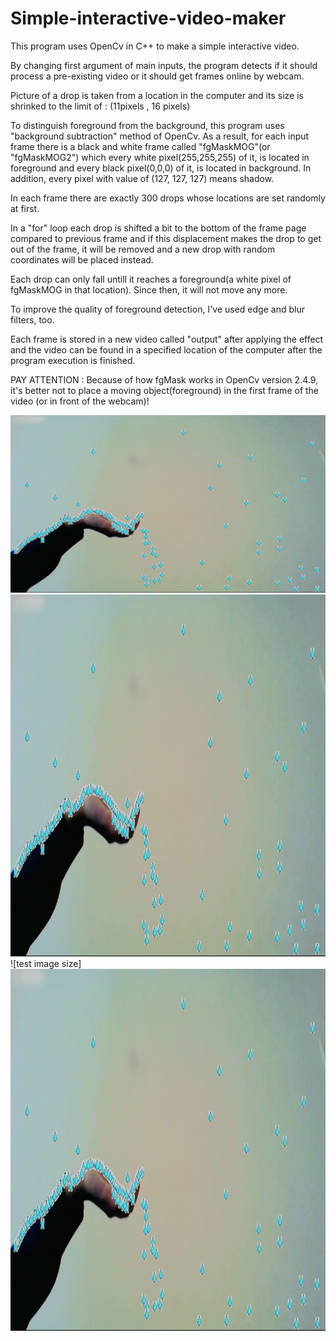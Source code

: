 # Simple-interactive-video-maker
This program uses OpenCv in C++ to make a simple interactive video.

By changing first argument of main inputs, the program detects if it should process a pre-existing video or it should get frames online by webcam.

Picture of a drop is taken from a location in the computer and its size is shrinked to the limit of : (11pixels , 16 pixels)

To distinguish foreground from the background, this program uses "background subtraction" method of OpenCv. As a result, for each input frame there is a black and white frame called "fgMaskMOG"(or "fgMaskMOG2") which every white pixel(255,255,255) of it, is located in foreground and every black pixel(0,0,0) of it, is located in background. In addition, every pixel with value of (127, 127, 127) means shadow.

In each frame there are exactly 300 drops whose locations are set randomly at first.

In a "for" loop each drop is shifted a bit to the bottom of the frame page compared to previous frame and if this displacement makes the drop to get out of the frame, it will be removed and a new drop with random coordinates will be placed instead.

Each drop can only fall untill it reaches a foreground(a white pixel of fgMaskMOG in that location). Since then, it will not move any more.

To improve the quality of foreground detection, I've used edge and blur filters, too.

Each frame is stored in a new video called "output" after applying the effect and the video can be found in a specified location of the computer after the program execution is finished.

PAY ATTENTION : Because of how fgMask works in OpenCv version 2.4.9, it's better not to place a moving object(foreground) in the first frame of the video (or in front of the webcam)!

![alt text](https://github.com/S-Asghari/Simple-interactive-video-maker/blob/master/an%20output%20frame.jpg?raw=true)
<a href="url"><img src="https://github.com/S-Asghari/Simple-interactive-video-maker/blob/master/an%20output%20frame.jpg?raw=true" height="579" width="1026" ></a>
![test image size]<img src="https://github.com/S-Asghari/Simple-interactive-video-maker/blob/master/an%20output%20frame.jpg?raw=true" width="1026" height="579">
